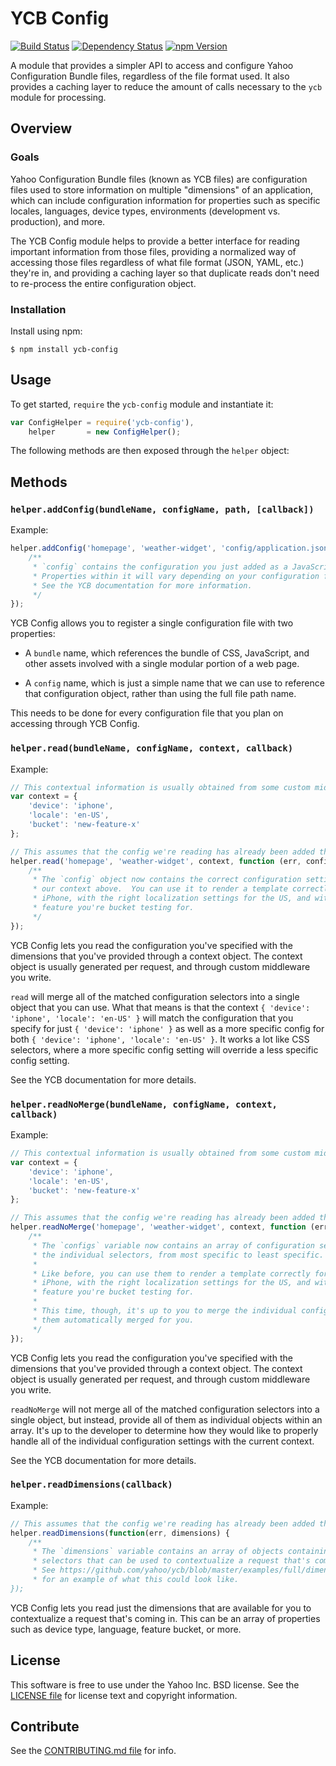 YCB Config
==========

[![Build Status](https://travis-ci.org/yahoo/ycb-config.png?branch=master)](https://travis-ci.org/yahoo/ycb-config)
[![Dependency Status](https://gemnasium.com/yahoo/ycb-config.png)](https://gemnasium.com/yahoo/ycb-config)
[![npm Version](https://badge.fury.io/js/ycb-config.png)](https://npmjs.org/package/ycb-config)

A module that provides a simpler API to access and configure Yahoo Configuration Bundle files,
regardless of the file format used. It also provides a caching layer to reduce the amount of
calls necessary to the `ycb` module for processing.

Overview
--------

### Goals

Yahoo Configuration Bundle files (known as YCB files) are configuration files used to store information on
multiple "dimensions" of an application, which can include configuration information for properties such as
specific locales, languages, device types, environments (development vs. production), and more.

The YCB Config module helps to provide a better interface for reading important information from those files,
providing a normalized way of accessing those files regardless of what file format (JSON, YAML, etc.) they're in,
and providing a caching layer so that duplicate reads don't need to re-process the entire configuration object.

### Installation

Install using npm:

```shell
$ npm install ycb-config
```

Usage
-----

To get started, `require` the `ycb-config` module and instantiate it:

```js
var ConfigHelper = require('ycb-config'),
    helper       = new ConfigHelper();
```

The following methods are then exposed through the `helper` object:

## Methods

### `helper.addConfig(bundleName, configName, path, [callback])`

Example:

```js
helper.addConfig('homepage', 'weather-widget', 'config/application.json', function (err, config) {
    /**
     * `config` contains the configuration you just added as a JavaScript object
     * Properties within it will vary depending on your configuration file.
     * See the YCB documentation for more information. 
     */  
});
```

YCB Config allows you to register a single configuration file with two properties:

* A `bundle` name, which references the bundle of CSS, JavaScript, and other assets involved with a single
  modular portion of a web page. 

* A `config` name, which is just a simple name that we can use to reference that configuration object, rather
  than using the full file path name.

This needs to be done for every configuration file that you plan on accessing through YCB Config.

### `helper.read(bundleName, configName, context, callback)`

Example:

```js
// This contextual information is usually obtained from some custom middleware in your application
var context = {
    'device': 'iphone', 
    'locale': 'en-US',
    'bucket': 'new-feature-x' 
};

// This assumes that the config we're reading has already been added through `addConfig`
helper.read('homepage', 'weather-widget', context, function (err, config) {
    /**
     * The `config` object now contains the correct configuration settings for
     * our context above.  You can use it to render a template correctly for an
     * iPhone, with the right localization settings for the US, and with the new
     * feature you're bucket testing for.
     */
});
```

YCB Config lets you read the configuration you've specified with the dimensions that you've provided through a
context object. The context object is usually generated per request, and through custom middleware you write.

`read` will merge all of the matched configuration selectors into a single object that you can use. What
that means is that the context `{ 'device': 'iphone', 'locale': 'en-US' }` will match the configuration that
you specify for just `{ 'device': 'iphone' }` as well as a more specific config for both
`{ 'device': 'iphone', 'locale': 'en-US' }`.  It works a lot like CSS selectors, where a more specific config
setting will override a less specific config setting.

See the YCB documentation for more details.

### `helper.readNoMerge(bundleName, configName, context, callback)`

Example:

```js
// This contextual information is usually obtained from some custom middleware in your application
var context = {
    'device': 'iphone', 
    'locale': 'en-US',
    'bucket': 'new-feature-x' 
};

// This assumes that the config we're reading has already been added through `addConfig`
helper.readNoMerge('homepage', 'weather-widget', context, function (err, configs) {
    /**
     * The `configs` variable now contains an array of configuration settings, based on
     * the individual selectors, from most specific to least specific. 
     *  
     * Like before, you can use them to render a template correctly for an
     * iPhone, with the right localization settings for the US, and with the new
     * feature you're bucket testing for.
     * 
     * This time, though, it's up to you to merge the individual configs instead of having
     * them automatically merged for you.
     */
});
```

YCB Config lets you read the configuration you've specified with the dimensions that you've provided through a
context object. The context object is usually generated per request, and through custom middleware you write.

`readNoMerge` will not merge all of the matched configuration selectors into a single object, but instead,
provide all of them as individual objects within an array. It's up to the developer to determine how they
would like to properly handle all of the individual configuration settings with the current context.

See the YCB documentation for more details.

### `helper.readDimensions(callback)`

Example:

```js
// This assumes that the config we're reading has already been added through `addConfig`
helper.readDimensions(function(err, dimensions) {
    /** 
     * The `dimensions` variable contains an array of objects containing all of the possible
     * selectors that can be used to contextualize a request that's coming in.
     * See https://github.com/yahoo/ycb/blob/master/examples/full/dimensions.json
     * for an example of what this could look like.
});
```

YCB Config lets you read just the dimensions that are available for you to contextualize a request that's
coming in.  This can be an array of properties such as device type, language, feature bucket, or more.

## License
This software is free to use under the Yahoo Inc. BSD license.
See the [LICENSE file][] for license text and copyright information.

[LICENSE file]: https://github.com/yahoo/ycb-config/blob/master/LICENSE.txt

## Contribute
See the [CONTRIBUTING.md file][] for info.

[CONTRIBUTING.md file]: https://github.com/yahoo/ycb-config/blob/master/CONTRIBUTING.md


